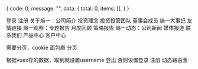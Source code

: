 {
	code: 0,
	message: "",
	data: {
		total: 0,
		items: [],
    }
}

登录 注册
关于熵一：公司简介 投资理念 投资投管团队 董事会成员 熵一大事记 友情链接
熵一观察：专题报告 月度回顾 策略报告
熵一动态：公司新闻 媒体报道
联系我们
产品中心 客户中心


需要分页，cookie
面包屑 分页


根据vuex存的数据，取到就设置username 登出
否则设置登录 注册
动态路由表

